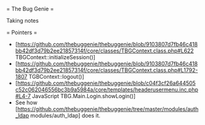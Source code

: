 = The Bug Genie =

Taking notes

= Pointers =

* [https://github.com/thebuggenie/thebuggenie/blob/9103807d7fb46c418bb42df3d79b2ee21857314f/core/classes/TBGContext.class.php#L622 TBGContext::initializeSession()]
* [https://github.com/thebuggenie/thebuggenie/blob/9103807d7fb46c418bb42df3d79b2ee21857314f/core/classes/TBGContext.class.php#L1792-1807 TGBContext::logout()]
* [https://github.com/thebuggenie/thebuggenie/blob/c04f3cf26a644505c52c062046556bc3b9a5984a/core/templates/headerusermenu.inc.php#L4-7 JavaScript TBG.Main.Login.showLogin()]
* See how [https://github.com/thebuggenie/thebuggenie/tree/master/modules/auth_ldap modules/auth_ldap] does it.